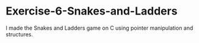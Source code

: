 # Exercise-6-Snakes-and-Ladders
I made the Snakes and Ladders game on C using pointer manipulation and structures. 
